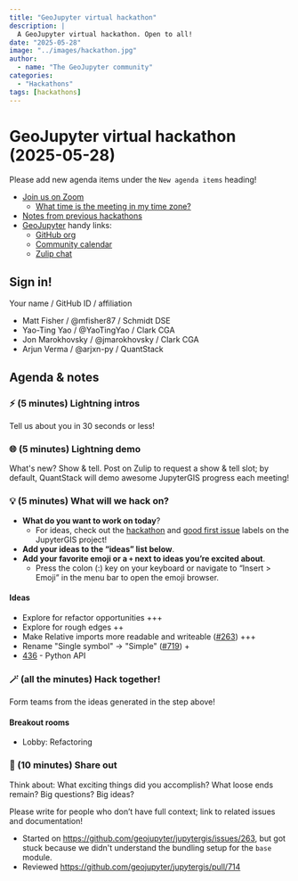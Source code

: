 ```yaml
---
title: "GeoJupyter virtual hackathon"
description: |
  A GeoJupyter virtual hackathon. Open to all!
date: "2025-05-28"
image: "../images/hackathon.jpg"
author:
  - name: "The GeoJupyter community"
categories:
  - "Hackathons"
tags: [hackathons]
---
```


# GeoJupyter virtual hackathon (2025-05-28)

Please add new agenda items under the `New agenda items` heading!

- [Join us on Zoom](https://berkeley.zoom.us/j/92451699568)
  - [What time is the meeting in my time zone?](https://dateful.com/convert/utc?t=3pm)
- [Notes from previous hackathons](https://geojupyter.org/blog/#category=Hackathons)
- [GeoJupyter](https://geojupyter.org) handy links:
  - [GitHub org](https://github.com/geojupyter)
  - [Community calendar](https://geojupyter.org/calendar.html)
  - [Zulip chat](https://jupyter.zulipchat.com/#narrow/channel/471314-geojupyter)


## Sign in!

Your name / GitHub ID / affiliation

* Matt Fisher / \@mfisher87 / Schmidt DSE
* Yao-Ting Yao / \@YaoTingYao / Clark CGA
* Jon Marokhovsky / \@jmarokhovsky / Clark CGA
* Arjun Verma / \@arjxn-py / QuantStack


## Agenda & notes

### ⚡ (5 minutes) Lightning intros

Tell us about you in 30 seconds or less!


### 🌐 (5 minutes) Lightning demo

What's new? Show & tell.
Post on Zulip to request a show & tell slot;
by default, QuantStack will demo awesome JupyterGIS progress each meeting!


### 💡 (5 minutes) What will we hack on?

* **What do you want to work on today**?
  * For ideas, check out the [hackathon](https://github.com/geojupyter/jupytergis/labels/hackathon)
    and [good first issue](https://github.com/geojupyter/jupytergis/labels/good%20first%20issue)
    labels on the JupyterGIS project!
* **Add your ideas to the “ideas” list below**.
* **Add your favorite emoji or a `+` next to ideas you’re excited about**.
  * Press the colon (:) key on your keyboard or navigate to “Insert > Emoji” in the menu bar to open the emoji browser.


#### Ideas

* Explore for refactor opportunities +++
* Explore for rough edges ++
* Make Relative imports more readable and writeable ([#263](https://github.com/geojupyter/jupytergis/issues/263)) +++
* Rename "Single symbol" -> "Simple" ([#719](https://github.com/geojupyter/jupytergis/issues/719)) +
* [436](https://github.com/geojupyter/jupytergis/issues/436) - Python API


### 🪄 (all the minutes) Hack together!

Form teams from the ideas generated in the step above!


#### Breakout rooms

* Lobby: Refactoring


### 💬 (10 minutes) Share out

Think about:
What exciting things did you accomplish?
What loose ends remain?
Big questions? Big ideas?

Please write for people who don’t have full context; link to related issues and documentation!

* Started on <https://github.com/geojupyter/jupytergis/issues/263>, but got stuck because we didn't understand the bundling setup for the `base` module.
* Reviewed <https://github.com/geojupyter/jupytergis/pull/714>
